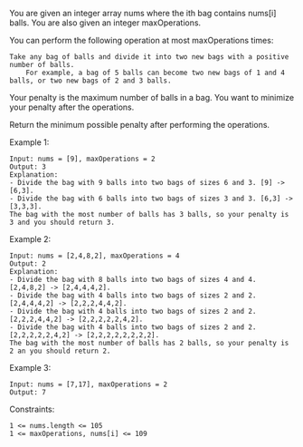 You are given an integer array nums where the ith bag contains nums[i] balls. You are also given an integer maxOperations.

You can perform the following operation at most maxOperations times:

    Take any bag of balls and divide it into two new bags with a positive number of balls.
        For example, a bag of 5 balls can become two new bags of 1 and 4 balls, or two new bags of 2 and 3 balls.

Your penalty is the maximum number of balls in a bag. You want to minimize your penalty after the operations.

Return the minimum possible penalty after performing the operations.

Example 1:

    Input: nums = [9], maxOperations = 2
    Output: 3
    Explanation:
    - Divide the bag with 9 balls into two bags of sizes 6 and 3. [9] -> [6,3].
    - Divide the bag with 6 balls into two bags of sizes 3 and 3. [6,3] -> [3,3,3].
    The bag with the most number of balls has 3 balls, so your penalty is 3 and you should return 3.

Example 2:

    Input: nums = [2,4,8,2], maxOperations = 4
    Output: 2
    Explanation:
    - Divide the bag with 8 balls into two bags of sizes 4 and 4. [2,4,8,2] -> [2,4,4,4,2].
    - Divide the bag with 4 balls into two bags of sizes 2 and 2. [2,4,4,4,2] -> [2,2,2,4,4,2].
    - Divide the bag with 4 balls into two bags of sizes 2 and 2. [2,2,2,4,4,2] -> [2,2,2,2,2,4,2].
    - Divide the bag with 4 balls into two bags of sizes 2 and 2. [2,2,2,2,2,4,2] -> [2,2,2,2,2,2,2,2].
    The bag with the most number of balls has 2 balls, so your penalty is 2 an you should return 2.

Example 3:

    Input: nums = [7,17], maxOperations = 2
    Output: 7

Constraints:

    1 <= nums.length <= 105
    1 <= maxOperations, nums[i] <= 109
